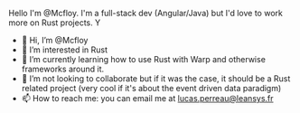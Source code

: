 Hello I'm @Mcfloy. I'm a full-stack dev (Angular/Java) but I'd love to work more on Rust projects. Y 
- 👋 Hi, I’m @Mcfloy
- 👀 I’m interested in Rust
- 🌱 I’m currently learning how to use Rust with Warp and otherwise frameworks around it.
- 💞️ I’m not looking to collaborate but if it was the case, it should be a Rust related project (very cool if it's about the event driven data paradigm) 
- 📫 How to reach me: you can email me at lucas.perreau@leansys.fr
